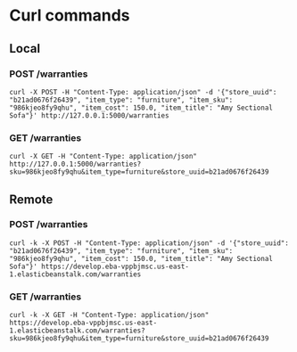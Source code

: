 # Curl commands

## Local

### POST /warranties
```
curl -X POST -H "Content-Type: application/json" -d '{"store_uuid": "b21ad0676f26439", "item_type": "furniture", "item_sku": "986kjeo8fy9qhu", "item_cost": 150.0, "item_title": "Amy Sectional Sofa"}' http://127.0.0.1:5000/warranties
```

### GET /warranties
```
curl -X GET -H "Content-Type: application/json" http://127.0.0.1:5000/warranties?sku=986kjeo8fy9qhu&item_type=furniture&store_uuid=b21ad0676f26439
```

## Remote

### POST /warranties
```
curl -k -X POST -H "Content-Type: application/json" -d '{"store_uuid": "b21ad0676f26439", "item_type": "furniture", "item_sku": "986kjeo8fy9qhu", "item_cost": 150.0, "item_title": "Amy Sectional Sofa"}' https://develop.eba-vppbjmsc.us-east-1.elasticbeanstalk.com/warranties
```

### GET /warranties
```
curl -k -X GET -H "Content-Type: application/json" https://develop.eba-vppbjmsc.us-east-1.elasticbeanstalk.com/warranties?sku=986kjeo8fy9qhu&item_type=furniture&store_uuid=b21ad0676f26439
```

